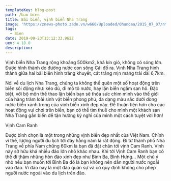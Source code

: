 ```yaml
---
templateKey: blog-post
path: /bao-bien
title: Bãi biển, vịnh biển Nha Trang
image: 'https://znews-photo.zadn.vn/w660/Uploaded/Ohunoaa/2015_07_07/nt.jpg' 
tags:
  - Bien
date: 2019-09-23T13:12:33.962Z
uev: 4.18.8
description: 
---
```


Vịnh biển Nha Trang rộng khoảng 500km2, khá kín gió, không có sóng lớn. Được hình thành do đường nước con sông Cái đổ ra. Vịnh Nha Trang hình thành giữa hai bãi biển hình trăng khuyết, cát trắng mịn màng trải dài 6,7km.


Nói về du lịch Nha Trang, chúng ta không thể quên một số hoạt động trên biển sôi động như: kéo dù, đi mô tô nước, hay lặn biển ngắm san hô. Đặc biệt, với bộ môn thể thao lặn biển bạn sẽ thỏa sức chìm mình vào thế giới của hàng trăm loài sinh vật biển phong phú, đa dạng màu sắc dưới dòng nước biển xanh trong của vịnh biển xinh đẹp này. Để thuận tiện hơn cho các hoạt động vui chơi trên biển, bạn có thể tìm thuê cho mình một khách sạn Nha Trang gần biển để tận hưởng kỳ nghỉ của mình một cách tuyệt vời hơn!

Vịnh Cam Ranh

Được bình chọn là một trong những vịnh biển đẹp nhất của Việt Nam. Chính vì thế, lượng người du lịch tới đây hằng năm là rất động. Đi từ thành phố Nha Trang về phía Nam chừng 60km là bạn đã đặt chân tới vịnh Cam Ranh. Vịnh này sở hữu khá nhiều đảo lớn nhỏ khác nhau. Khi tới Vịnh Cam Ranh bạn có thể đi thăm những hòn đảo xinh đẹp như Bình Ba, Bình Hưng… Một chú ý nhỏ nếu bạn muốn tới Bình Ba đó là bạn không nên dẫn người nước ngoài vào đảo. Vì đảo này là một đảo quân sự và có quy định không cho phép người nước ngoài vào du lịch trên đảo.